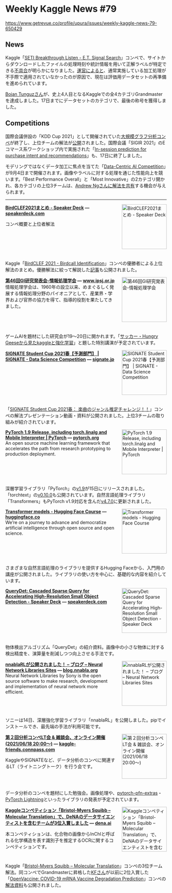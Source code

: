 # Weekly Kaggle News #79
https://www.getrevue.co/profile/upura/issues/weekly-kaggle-news-79-650429
<h3><h2>News</h2><p>Kaggle「<a href="https://www.kaggle.com/c/seti-breakthrough-listen/" target="_blank">SETI Breakthrough Listen - E.T. Signal Search</a>」コンペで、サイトからダウンロードしたファイルの処理時刻や統計情報を用いて正解ラベルが特定できる<a href="https://www.kaggle.com/c/seti-breakthrough-listen/discussion/246772" target="_blank">不具合</a>が明らかになりました。<a href="https://www.kaggle.com/c/seti-breakthrough-listen/discussion/246782" target="_blank">運営によると</a>、通常実施している加工処理が不手際で適用されていなかったのが原因で、現在は評価用データセットの再準備を進められています。</p><p><a href="https://www.kaggle.com/tunguz" target="_blank">Bojan Tunguzさん</a>が、史上4人目となるKaggleでの全4カテゴリGrandmasterを達成しました。17日までにデータセットのカテゴリで、最後の称号を獲得しました。</p><h2>Competitions</h2><p>国際会議併設の「KDD Cup 2021」として開催されていた<a href="https://ogb.stanford.edu/kddcup2021/" target="_blank">大規模グラフ分析コンペ</a>が終了し、上位チームの解法が<a href="https://ogb.stanford.edu/kddcup2021/results/" target="_blank">公開</a>されました。国際会議「SIGIR 2021」のEコマース系ワークショップ内で実施された「<a href="https://sigir-ecom.github.io/data-task.html" target="_blank">In-session prediction for purchase intent and recommendations</a>」も、17日に終了しました。</p><p>モデリングではなくデータ加工に焦点を当てた「<a href="https://https-deeplearning-ai.github.io/data-centric-comp/" target="_blank">Data-Centric AI Competition</a>」が9月4日まで開催されます。画像やラベルに対する処理を通じた性能向上を競います。「Best Performance Overall」と「Most Innovative」の2カテゴリ開かれ、各カテゴリの上位3チームは、<a href="https://landing-ai.github.io/data-centric-comp/" target="_blank">Andrew Ngさんに解法を共有</a>する機会が与えられます。</p></h3>
<hr>
<p>
<img width="140" height="140" alt="BirdCLEF2021まとめ - Speaker Deck" style="float: right; margin-left: 20px; margin-bottom: 20px;" src="https://s3.amazonaws.com/revue/items/images/009/701/830/thumb/slide_0.jpg?1623802150" />
<strong style='display: block;'><a href="https://speakerdeck.com/startjapan/birdclef2021matome?utm_campaign=Weekly%20Kaggle%20News&amp;utm_medium=email&amp;utm_source=Revue%20newsletter">BirdCLEF2021まとめ - Speaker Deck</a> &mdash; <a href="https://speakerdeck.com/startjapan/birdclef2021matome">speakerdeck.com</a></strong>
<p>コンペ概要と上位者解法</p>
</p>
<div style='clear: both;'></div>
<p><p>Kaggle「<a href="https://www.kaggle.com/c/birdclef-2021?utm_campaign=Weekly%20Kaggle%20News&amp;utm_medium=email&amp;utm_source=Revue%20newsletter" target="_blank">BirdCLEF 2021 - Birdcall Identification</a>」コンペの優勝者による上位解法のまとめ。優勝解法に絞って解説した<a href="https://qiita.com/kami634/items/36fb395c21fb6f5919b9" target="_blank">記事</a>も公開されました。</p></p>
<p>
<img width="140" height="140" alt="第46回GI研究発表会-情報処理学会" style="float: right; margin-left: 20px; margin-bottom: 20px;" src="https://s3.amazonaws.com/revue/items/images/009/701/814/thumb/imgipsj.png?1623801821" />
<strong style='display: block;'><a href="https://www.ipsj.or.jp/kenkyukai/event/gi46.html?utm_campaign=Weekly%20Kaggle%20News&amp;utm_medium=email&amp;utm_source=Revue%20newsletter">第46回GI研究発表会-情報処理学会</a> &mdash; <a href="https://www.ipsj.or.jp/kenkyukai/event/gi46.html">www.ipsj.or.jp</a></strong>
情報処理学会は、1960年の設立以来、めまぐるしく発展する情報処理分野のパイオニアとして、産業界・学界および官界の協力を得て、指導的役割を果たしてきました。
</p>
<div style='clear: both;'></div>
<p><p>ゲームAIを題材にした研究会が19〜20日に開かれます。「<a href="https://dena.ai/news/202106-handyrl-gi/" target="_blank">サッカー・Hungry Geeseから見たkaggleと強化学習</a>」と題した特別講演が予定されています。</p></p>
<p>
<img width="140" height="140" alt="SIGNATE Student Cup 2021春【予測部門】 | SIGNATE - Data Science Competition" style="float: right; margin-left: 20px; margin-bottom: 20px;" src="https://s3.amazonaws.com/revue/items/images/009/701/838/thumb/PlccLOxKq53z6UntpLnYoc9BKwjMhHVbGPWJgnC3.jpeg?1623802378" />
<strong style='display: block;'><a href="https://signate.jp/competitions/449/summary?utm_campaign=Weekly%20Kaggle%20News&amp;utm_medium=email&amp;utm_source=Revue%20newsletter">SIGNATE Student Cup 2021春【予測部門】 | SIGNATE - Data Science Competition</a> &mdash; <a href="https://signate.jp/competitions/449/summary">signate.jp</a></strong>

</p>
<div style='clear: both;'></div>
<p><p>「<a href="https://signate.jp/competitions/448?utm_campaign=Weekly%20Kaggle%20News&amp;utm_medium=email&amp;utm_source=Revue%20newsletter" target="_blank">SIGNATE Student Cup 2021春： 楽曲のジャンル推定チャレンジ！！</a>」コンペの解法プレゼンテーション動画・資料が公開されました。上位3チームの取り組みが紹介されています。</p></p>
<p>
<img width="140" height="140" alt="PyTorch 1.9 Release, including torch.linalg and Mobile Interpreter | PyTorch" style="float: right; margin-left: 20px; margin-bottom: 20px;" src="https://s3.amazonaws.com/revue/items/images/009/701/890/thumb/pytorch-logo.png?1623803011" />
<strong style='display: block;'><a href="https://pytorch.org/blog/pytorch-1.9-released/?utm_campaign=Weekly%20Kaggle%20News&amp;utm_medium=email&amp;utm_source=Revue%20newsletter">PyTorch 1.9 Release, including torch.linalg and Mobile Interpreter | PyTorch</a> &mdash; <a href="https://pytorch.org/blog/pytorch-1.9-released/">pytorch.org</a></strong>
An open source machine learning framework that accelerates the path from research prototyping to production deployment.
</p>
<div style='clear: both;'></div>
<p><p>深層学習ライブラリ「PyTorch」の<a href="https://github.com/pytorch/pytorch/releases/tag/v1.9.0" target="_blank">v1.9</a>が15日にリリースされました。「torchtext」の<a href="https://github.com/pytorch/text/releases/tag/v0.10.0" target="_blank">v0.10.0</a>も公開されています。自然言語処理ライブラリ「Transformers」もPyTorch v1.9対応を含んだ<a href="https://github.com/huggingface/transformers/releases/tag/v4.7.0" target="_blank">v4.7.0</a>に更新されました。</p></p>
<p>
<img width="140" height="140" alt="Transformer models - Hugging Face Course" style="float: right; margin-left: 20px; margin-bottom: 20px;" src="https://s3.amazonaws.com/revue/items/images/009/701/948/thumb/course.png?1623803503" />
<strong style='display: block;'><a href="https://huggingface.co/course/chapter1?utm_campaign=Weekly%20Kaggle%20News&amp;utm_medium=email&amp;utm_source=Revue%20newsletter">Transformer models - Hugging Face Course</a> &mdash; <a href="https://huggingface.co/course/chapter1">huggingface.co</a></strong>
We’re on a journey to advance and democratize artificial intelligence through open source and open science.
</p>
<div style='clear: both;'></div>
<p><p>さまざまな自然言語処理のライブラリを提供するHugging Faceから、入門用の講座が公開されました。ライブラリの使い方を中心に、基礎的な内容を紹介しています。</p></p>
<p>
<img width="140" height="140" alt="QueryDet: Cascaded Sparse Query for Accelerating High-Resolution Small Object Detection - Speaker Deck" style="float: right; margin-left: 20px; margin-bottom: 20px;" src="https://s3.amazonaws.com/revue/items/images/009/701/957/thumb/slide_0.jpg?1623803699" />
<strong style='display: block;'><a href="https://speakerdeck.com/keiku/querydet-cascaded-sparse-query-for-accelerating-high-resolution-small-object-detection?utm_campaign=Weekly%20Kaggle%20News&amp;utm_medium=email&amp;utm_source=Revue%20newsletter">QueryDet: Cascaded Sparse Query for Accelerating High-Resolution Small Object Detection - Speaker Deck</a> &mdash; <a href="https://speakerdeck.com/keiku/querydet-cascaded-sparse-query-for-accelerating-high-resolution-small-object-detection">speakerdeck.com</a></strong>

</p>
<div style='clear: both;'></div>
<p><p>物体検出アルゴリズム「QueryDet」の紹介資料。画像中の小さな物体に対する検出精度を、演算量を削減しつつ向上させる手法です。</p></p>
<p>
<img width="140" height="140" alt="nnablaRLが公開されました！ – ブログ – Neural Network Libraries Sites" style="float: right; margin-left: 20px; margin-bottom: 20px;" src="https://s3.amazonaws.com/revue/items/images/009/717/542/thumb/share.png?1623908261" />
<strong style='display: block;'><a href="https://blog.nnabla.org/ja/news/release-nnablarl/?utm_campaign=Weekly%20Kaggle%20News&amp;utm_medium=email&amp;utm_source=Revue%20newsletter">nnablaRLが公開されました！ – ブログ – Neural Network Libraries Sites</a> &mdash; <a href="https://blog.nnabla.org/ja/news/release-nnablarl/">blog.nnabla.org</a></strong>
Neural Network Libraries by Sony is the open source software to make research, development and implementation of neural network more efficient.
</p>
<div style='clear: both;'></div>
<p><p>ソニーは14日、深層強化学習ライブラリ「nnablaRL」を公開しました。pipでインストールでき、最先端の手法が利用可能です。</p></p>
<p>
<img width="140" height="140" alt="第２回分析コンペLT会 &amp; 雑談会、オンライン開催 (2021/06/18 20:00〜)" style="float: right; margin-left: 20px; margin-bottom: 20px;" src="https://s3.amazonaws.com/revue/items/images/009/717/573/thumb/e244651cdbabd896c8ee70eebaddb47e.png?1623908872" />
<strong style='display: block;'><a href="https://kaggle-friends.connpass.com/event/214854/?utm_campaign=Weekly%20Kaggle%20News&amp;utm_medium=email&amp;utm_source=Revue%20newsletter">第２回分析コンペLT会 &amp; 雑談会、オンライン開催 (2021/06/18 20:00〜)</a> &mdash; <a href="https://kaggle-friends.connpass.com/event/214854/">kaggle-friends.connpass.com</a></strong>
<p>KaggleやSIGNATEなど、データ分析のコンペに関連するLT（ライトニングトーク）を行う会です。</p>
</p>
<div style='clear: both;'></div>
<p><p>データ分析のコンペを題材にした勉強会。画像処理や、<a href="https://github.com/pfnet/pytorch-pfn-extras" target="_blank">pytorch-pfn-extras</a>・<a href="https://www.pytorchlightning.ai/" target="_blank">PyTorch Lightning</a>といったライブラリの発表が予定されています。&nbsp;</p></p>
<p>
<img width="140" height="140" alt="Kaggleコンペティション「Bristol-Myers Squibb – Molecular Translation」で、DeNAのデータサイエンティストを含むチームが3位入賞しました" style="float: right; margin-left: 20px; margin-bottom: 20px;" src="https://s3.amazonaws.com/revue/items/images/009/723/545/thumb/bms-solution-1.91_1.png?1623938705" />
<strong style='display: block;'><a href="https://dena.ai/news/202106-kaggle-bms/?utm_campaign=Weekly%20Kaggle%20News&amp;utm_medium=email&amp;utm_source=Revue%20newsletter">Kaggleコンペティション「Bristol-Myers Squibb – Molecular Translation」で、DeNAのデータサイエンティストを含むチームが3位入賞しました</a> &mdash; <a href="https://dena.ai/news/202106-kaggle-bms/">dena.ai</a></strong>
<p>本コンペティションは、化合物の画像からInChIと呼ばれる化学構造を表す識別子を推定するOCRに関するコンペティションです。</p>
</p>
<div style='clear: both;'></div>
<p><p>Kaggle「<a href="https://www.kaggle.com/c/bms-molecular-translation" target="_blank">Bristol-Myers Squibb – Molecular Translation</a>」コンペの3位チーム解法。同コンペでGrandmasterに昇格した<a href="https://www.kaggle.com/kfujikawa" target="_blank">KFさん</a>が以前に2位入賞した「<a href="https://www.kaggle.com/c/stanford-covid-vaccine" target="_blank">OpenVaccine: COVID-19 mRNA Vaccine Degradation Prediction</a>」コンペの<a href="https://www.slideshare.net/KazukiFujikawa/stanford-covid-vaccine-2nd-place-solution" target="_blank">解法資料</a>も公開されました。</p></p>
